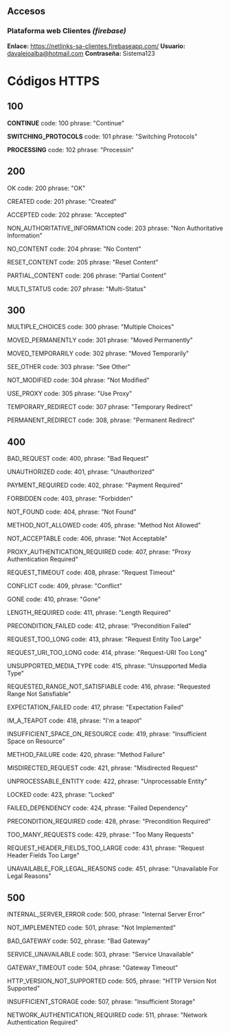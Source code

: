 ## Accesos

### Plataforma web Clientes _(firebase)_
**Enlace:** https://netlinks-sa-clientes.firebaseapp.com/
**Usuario:** davalejoalba@hotmail.com
**Contraseña:** Sistema123

# Códigos HTTPS

## 100

**CONTINUE**
code: 100
phrase: "Continue"

**SWITCHING_PROTOCOLS**
code: 101
phrase: "Switching Protocols"

**PROCESSING**
code: 102
phrase: "Processin"

## 200

OK
code: 200
phrase: "OK"

CREATED
code: 201
phrase: "Created"

ACCEPTED
code: 202
phrase: "Accepted"

NON_AUTHORITATIVE_INFORMATION
code: 203
phrase: "Non Authoritative Information"

NO_CONTENT
code: 204
phrase: "No Content"

RESET_CONTENT
code: 205
phrase: "Reset Content"

PARTIAL_CONTENT
code: 206
phrase: "Partial Content"

MULTI_STATUS
code: 207
phrase: "Multi-Status"

## 300
MULTIPLE_CHOICES
code: 300
phrase: "Multiple Choices"

MOVED_PERMANENTLY
code: 301
phrase: "Moved Permanently"

MOVED_TEMPORARILY
code: 302
phrase: "Moved Temporarily"

SEE_OTHER
code: 303
phrase: "See Other"

NOT_MODIFIED
code: 304
phrase: "Not Modified"

USE_PROXY
code: 305
phrase: "Use Proxy"

TEMPORARY_REDIRECT
code: 307
phrase: "Temporary Redirect"

PERMANENT_REDIRECT code: 308, phrase: "Permanent Redirect"

## 400

BAD_REQUEST code: 400, phrase: "Bad Request"

UNAUTHORIZED code: 401, phrase: "Unauthorized"

PAYMENT_REQUIRED code: 402, phrase: "Payment Required"

FORBIDDEN code: 403, phrase: "Forbidden"

NOT_FOUND code: 404, phrase: "Not Found"

METHOD_NOT_ALLOWED code: 405, phrase: "Method Not Allowed"

NOT_ACCEPTABLE code: 406, phrase: "Not Acceptable"

PROXY_AUTHENTICATION_REQUIRED code: 407, phrase: "Proxy Authentication Required"

REQUEST_TIMEOUT code: 408, phrase: "Request Timeout"

CONFLICT code: 409, phrase: "Conflict"

GONE code: 410, phrase: "Gone"

LENGTH_REQUIRED code: 411, phrase: "Length Required"

PRECONDITION_FAILED code: 412, phrase: "Precondition Failed"

REQUEST_TOO_LONG code: 413, phrase: "Request Entity Too Large"

REQUEST_URI_TOO_LONG code: 414, phrase: "Request-URI Too Long"

UNSUPPORTED_MEDIA_TYPE code: 415, phrase: "Unsupported Media Type"

REQUESTED_RANGE_NOT_SATISFIABLE code: 416, phrase: "Requested Range Not Satisfiable"

EXPECTATION_FAILED code: 417, phrase: "Expectation Failed"

IM_A_TEAPOT code: 418, phrase: "I'm a teapot"

INSUFFICIENT_SPACE_ON_RESOURCE code: 419, phrase: "Insufficient Space on Resource"

METHOD_FAILURE code: 420, phrase: "Method Failure"

MISDIRECTED_REQUEST code: 421, phrase: "Misdirected Request"

UNPROCESSABLE_ENTITY code: 422, phrase: "Unprocessable Entity"

LOCKED code: 423, phrase: "Locked"

FAILED_DEPENDENCY code: 424, phrase: "Failed Dependency"

PRECONDITION_REQUIRED code: 428, phrase: "Precondition Required"

TOO_MANY_REQUESTS code: 429, phrase: "Too Many Requests"

REQUEST_HEADER_FIELDS_TOO_LARGE code: 431, phrase: "Request Header Fields Too Large"

UNAVAILABLE_FOR_LEGAL_REASONS code: 451, phrase: "Unavailable For Legal Reasons"

## 500

INTERNAL_SERVER_ERROR code: 500, phrase: "Internal Server Error"

NOT_IMPLEMENTED code: 501, phrase: "Not Implemented"

BAD_GATEWAY code: 502, phrase: "Bad Gateway"

SERVICE_UNAVAILABLE code: 503, phrase: "Service Unavailable"

GATEWAY_TIMEOUT code: 504, phrase: "Gateway Timeout"

HTTP_VERSION_NOT_SUPPORTED code: 505, phrase: "HTTP Version Not Supported"

INSUFFICIENT_STORAGE code: 507, phrase: "Insufficient Storage"

NETWORK_AUTHENTICATION_REQUIRED code: 511, phrase: "Network Authentication Required"